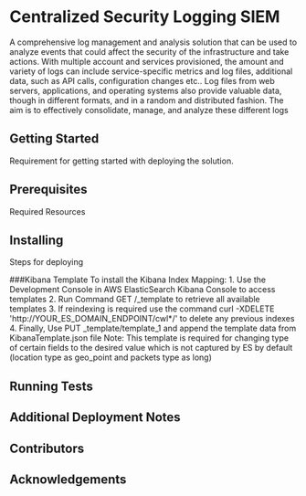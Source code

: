 # Centralized Security Logging SIEM

A comprehensive log management and analysis solution that can be used to analyze events
that could affect the security of the infrastructure and take actions. With multiple account and services provisioned, the amount and variety of logs can include service-specific metrics and log files, additional data, such as API calls, configuration changes etc.. Log files from web servers, applications, and operating systems also provide valuable data, though in different formats, and in a random and distributed fashion. The aim is to effectively consolidate, manage, and analyze these different logs 

## Getting Started

Requirement for getting started with deploying the solution.

## Prerequisites

Required Resources

## Installing

Steps for deploying

###Kibana Template
  To install the Kibana Index Mapping:
    1. Use the Development Console in AWS ElasticSearch Kibana Console to access templates
    2. Run Command GET /_template to retrieve all available templates
    3. If reindexing is required use the command curl -XDELETE 'http://YOUR_ES_DOMAIN_ENDPOINT/cwl*/' to delete any previous
       indexes
    4. Finally, Use PUT _template/template_1 and append the template data from KibanaTemplate.json file
   Note: This template is required for changing type of certain fields to the desired value which is not captured by
   ES by default (location type as geo_point and packets type as long)

## Running Tests

## Additional Deployment Notes

## Contributors

## Acknowledgements

